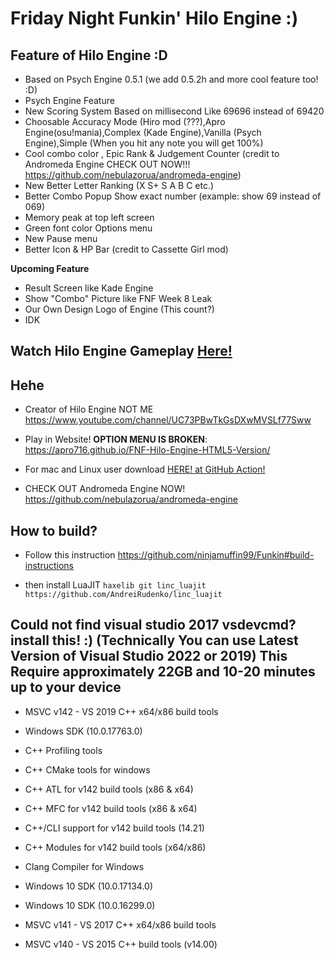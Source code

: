 # Friday Night Funkin' Hilo Engine :)
Feature of Hilo Engine :D
---------------------------------------------------------------------------------------------------------------------------------------------------
* Based on Psych Engine 0.5.1 (we add 0.5.2h and more cool feature too! :D)
* Psych Engine Feature
* New Scoring System Based on millisecond Like 69696 instead of 69420
* Choosable Accuracy Mode (Hiro mod (???),Apro Engine(osu!mania),Complex (Kade Engine),Vanilla (Psych Engine),Simple (When you hit any note you will get 100%)
* Cool combo color , Epic Rank & Judgement Counter (credit to Andromeda Engine CHECK OUT NOW!!! https://github.com/nebulazorua/andromeda-engine)
* New Better Letter Ranking (X S+ S A B C etc.)
* Better Combo Popup Show exact number (example: show 69 instead of 069)
* Memory peak at top left screen
* Green font color Options menu
* New Pause menu
* Better Icon & HP Bar (credit to Cassette Girl mod)

**Upcoming Feature**
* Result Screen like Kade Engine
* Show "Combo" Picture like FNF Week 8 Leak
* Our Own Design Logo of Engine (This count?)
* IDK

Watch Hilo Engine Gameplay [Here!](https://youtu.be/PcgidMjtGtg)
---------------------------------------------------------------------------------------------------------------------------------------------------
Hehe
---------------------------------------------------------------------------------------------------------------------------------------------------
* Creator of Hilo Engine NOT ME https://www.youtube.com/channel/UC73PBwTkGsDXwMVSLf77Sww

* Play in Website! **OPTION MENU IS BROKEN**: https://apro716.github.io/FNF-Hilo-Engine-HTML5-Version/

* For mac and Linux user download [HERE! at GitHub Action!](https://github.com/APRO716/FNF-vs-Hiro-mod-demo-Hilo-Engine/actions/workflows/main.yml)

* CHECK OUT Andromeda Engine NOW! https://github.com/nebulazorua/andromeda-engine

How to build?
---------------------------------------------------------------------------------------------------------------------------------------------------
* Follow this instruction https://github.com/ninjamuffin99/Funkin#build-instructions

* then install LuaJIT 
 `haxelib git linc_luajit https://github.com/AndreiRudenko/linc_luajit`

Could not find visual studio 2017 vsdevcmd?
install this! :) (Technically You can use Latest Version of Visual Studio 2022 or 2019) **This Require approximately 22GB and 10-20 minutes up to your device**
---------------------------------------------------------------------------------------------------------------------------------------------------
* MSVC v142 - VS 2019 C++ x64/x86 build tools

* Windows SDK (10.0.17763.0)

* C++ Profiling tools

* C++ CMake tools for windows

* C++ ATL for v142 build tools (x86 & x64)

* C++ MFC for v142 build tools (x86 & x64)

* C++/CLI support for v142 build tools (14.21)

* C++ Modules for v142 build tools (x64/x86)

* Clang Compiler for Windows

* Windows 10 SDK (10.0.17134.0)

* Windows 10 SDK (10.0.16299.0)

* MSVC v141 - VS 2017 C++ x64/x86 build tools

* MSVC v140 - VS 2015 C++ build tools (v14.00)
